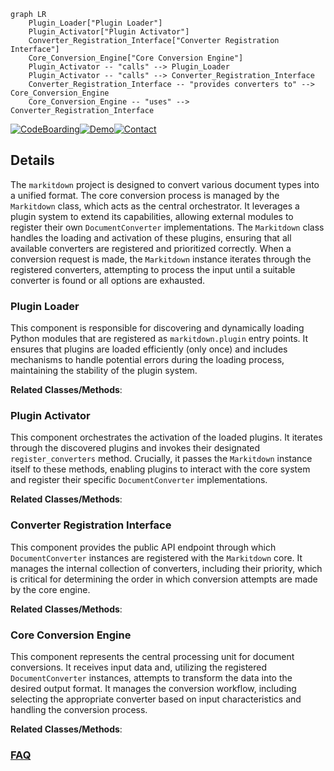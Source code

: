 ```mermaid
graph LR
    Plugin_Loader["Plugin Loader"]
    Plugin_Activator["Plugin Activator"]
    Converter_Registration_Interface["Converter Registration Interface"]
    Core_Conversion_Engine["Core Conversion Engine"]
    Plugin_Activator -- "calls" --> Plugin_Loader
    Plugin_Activator -- "calls" --> Converter_Registration_Interface
    Converter_Registration_Interface -- "provides converters to" --> Core_Conversion_Engine
    Core_Conversion_Engine -- "uses" --> Converter_Registration_Interface
```

[![CodeBoarding](https://img.shields.io/badge/Generated%20by-CodeBoarding-9cf?style=flat-square)](https://github.com/CodeBoarding/GeneratedOnBoardings)[![Demo](https://img.shields.io/badge/Try%20our-Demo-blue?style=flat-square)](https://www.codeboarding.org/demo)[![Contact](https://img.shields.io/badge/Contact%20us%20-%20contact@codeboarding.org-lightgrey?style=flat-square)](mailto:contact@codeboarding.org)

## Details

The `markitdown` project is designed to convert various document types into a unified format. The core conversion process is managed by the `Markitdown` class, which acts as the central orchestrator. It leverages a plugin system to extend its capabilities, allowing external modules to register their own `DocumentConverter` implementations. The `Markitdown` class handles the loading and activation of these plugins, ensuring that all available converters are registered and prioritized correctly. When a conversion request is made, the `Markitdown` instance iterates through the registered converters, attempting to process the input until a suitable converter is found or all options are exhausted.

### Plugin Loader
This component is responsible for discovering and dynamically loading Python modules that are registered as `markitdown.plugin` entry points. It ensures that plugins are loaded efficiently (only once) and includes mechanisms to handle potential errors during the loading process, maintaining the stability of the plugin system.


**Related Classes/Methods**:



### Plugin Activator
This component orchestrates the activation of the loaded plugins. It iterates through the discovered plugins and invokes their designated `register_converters` method. Crucially, it passes the `Markitdown` instance itself to these methods, enabling plugins to interact with the core system and register their specific `DocumentConverter` implementations.


**Related Classes/Methods**:



### Converter Registration Interface
This component provides the public API endpoint through which `DocumentConverter` instances are registered with the `Markitdown` core. It manages the internal collection of converters, including their priority, which is critical for determining the order in which conversion attempts are made by the core engine.


**Related Classes/Methods**:



### Core Conversion Engine
This component represents the central processing unit for document conversions. It receives input data and, utilizing the registered `DocumentConverter` instances, attempts to transform the data into the desired output format. It manages the conversion workflow, including selecting the appropriate converter based on input characteristics and handling the conversion process.


**Related Classes/Methods**:





### [FAQ](https://github.com/CodeBoarding/GeneratedOnBoardings/tree/main?tab=readme-ov-file#faq)
